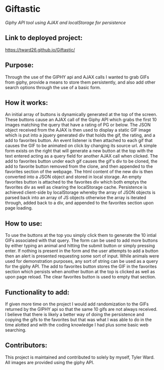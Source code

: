# Giftastic
*Giphy API tool using AJAX and localStorage for persistence*

## Link to deployed project:
https://tward26.github.io/Giftastic/

## Purpose:
Through the use of the GIPHY api and AJAX calls I wanted to grab GIFs from giphy, provide a means to store them persistently, and also add other search options through the use of a basic form.

## How it works:
An initial array of buttons is dynamically generated at the top of the screen. These buttons cause an AJAX call of the Giphy API which grabs the first 10 images matching the query that have a rating of PG or below. The JSON object received from the AJAX is then used to display a static GIF image which is put into a jquery generated div that holds the gif, the rating, and a add to favorites button. An event listener is then attached to each gif that causes the GIF to be animated on click by changing its source url. A simple form exists on the right that will generate a new button at the top with the text entered acting as a query field for another AJAX call when clicked. The add to favorites button under each gif causes the gif's div to be cloned, the add to favorite button removed from the clone, and then appended to the favorites section of the webpage. The html content of the new div is then converted into a JSON object and stored in local storage. An empty favorites button is attached to the favorites div which both emptys the favorites div as well as clearing the localStorage cache. Persistence is achieved client-side by localStorage whereby the array of JSON objects is parsed back into an array of JS objects otherwise the array is iterated through, added back to a div, and appended to the favorites section upon page loading.

## How to use:
To use the buttons at the top you simply click them to generate the 10 intial GIFs associated with that query. The form can be used to add more buttons by either typing an animal and hitting the submit button or simply pressing enter. If nothing is present in the form and the user attempts to add a button then an alert is presented requesting some sort of input. While animals were used for demonstration purposes, any sort of string can be used as a query for the giphy API. The add to favorites button stores the GIF in the favorites section which persists when another button at the top is clicked as well as upon page reload. The clear favorites button is used to empty that section.

## Functionality to add:
If given more time on the project I would add randomization to the GIFs returned by the GIPHY api so that the same 10 gifs are not always received. I believe that there is likely a better way of doing the persistence and copying the gifs to the favorites but that was what I was able to do in the time alotted and with the coding knowledge I had plus some basic web searching.

## Contributors:
This project is maintained and contributed to solely by myself, Tyler Ward. All images are provided using the giphy API.

